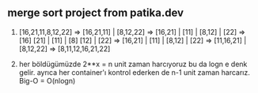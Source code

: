## merge sort project from patika.dev

1. [16,21,11,8,12,22] => [16,21,11] | [8,12,22] => [16,21] | [11] | [8,12] | [22] => [16] [21] | [11] | [8] [12] | [22] => [16,21] | [11] | [8,12] | [22] => [11,16,21] | [8,12,22] => [8,11,12,16,21,22]

2. her böldügümüzde 2\*\*x = n unit zaman harcıyoruz bu da logn e denk gelir.
   ayrıca her container'ı kontrol ederken de n-1 unit zaman harcarız.
   Big-O = O(nlogn)
